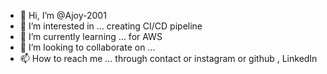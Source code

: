 - 👋 Hi, I’m @Ajoy-2001
- 👀 I’m interested in ... creating CI/CD pipeline 
- 🌱 I’m currently learning ... for AWS
- 💞️ I’m looking to collaborate on ...
- 📫 How to reach me ... through contact or instagram or github , LinkedIn 

<!---
Ajoy-2001/Ajoy-2001 is a ✨ special ✨ repository because its `README.md` (this file) appears on your GitHub profile.
You can click the Preview link to take a look at your changes.
--->
